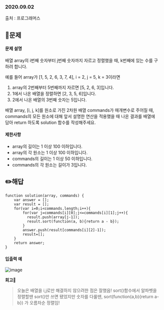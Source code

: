 ### 2020.09.02

출처 : 프로그래머스

## 📝문제

#### 문제 설명

배열 array의 i번째 숫자부터 j번째 숫자까지 자르고 정렬했을 때, k번째에 있는 수를 구하려 합니다.

예를 들어 array가 [1, 5, 2, 6, 3, 7, 4], i = 2, j = 5, k = 3이라면

1. array의 2번째부터 5번째까지 자르면 [5, 2, 6, 3]입니다.
2. 1에서 나온 배열을 정렬하면 [2, 3, 5, 6]입니다.
3. 2에서 나온 배열의 3번째 숫자는 5입니다.

배열 array, [i, j, k]를 원소로 가진 2차원 배열 commands가 매개변수로 주어질 때, commands의 모든 원소에 대해 앞서 설명한 연산을 적용했을 때 나온 결과를 배열에 담아 return 하도록 solution 함수를 작성해주세요.

#### 제한사항

- array의 길이는 1 이상 100 이하입니다.
- array의 각 원소는 1 이상 100 이하입니다.
- commands의 길이는 1 이상 50 이하입니다.
- commands의 각 원소는 길이가 3입니다.

## ✏️해답

```
function solution(array, commands) {
    var answer = [];
    var result = [];
    for(var i=0;i<commands.length;i++){
        for(var j=commands[i][0];j<=commands[i][1];j++){
          result.push(array[j-1]);
          result.sort(function(a, b){return a - b});
        }
        answer.push(result[commands[i][2]-1]);
        result=[];
    }
    return answer;
}
```

#### 입출력 예

![image](https://user-images.githubusercontent.com/43080040/92004210-e90ea480-ed7c-11ea-9e5f-1f6a5c4ad1c4.png)

**회고🧐**

> 오늘은 배열을 i,j로만 해결하지 않으려한 점은 잘했음!
> sort()함수에서 알파벳을 정렬할땐 sort()만 쓰면 됐었지만 숫자를 다룰땐, sort(function(a,b){return a-b}) 가 오름차순 정렬임!